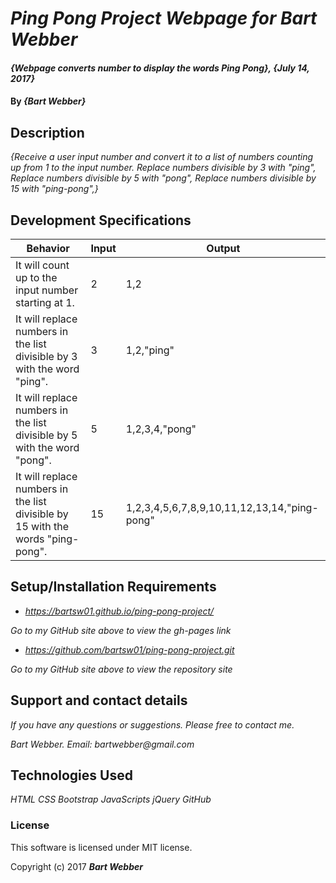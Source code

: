 # _Ping Pong Project Webpage for Bart Webber_

#### _{Webpage converts number to display the words Ping Pong}, {July 14, 2017}_

#### By _**{Bart Webber}**_

## Description

_{Receive a user input number and convert it to a list of numbers counting up from 1 to the input number.  Replace numbers divisible by 3 with "ping", Replace numbers divisible by 5 with "pong", Replace numbers divisible by 15 with "ping-pong",}_

## Development Specifications

| Behavior      | Input | Output |
| ------------- | ------------- | ------------- |
| It will count up to the input number starting at 1. | 2  | 1,2  |
| It will replace numbers in the list divisible by 3 with the word "ping". | 3  | 1,2,"ping" |
| It will replace numbers in the list divisible by 5 with the word "pong". | 5  | 1,2,3,4,"pong"  |         
| It will replace numbers in the list divisible by 15 with the words "ping-pong". | 15 | 1,2,3,4,5,6,7,8,9,10,11,12,13,14,"ping-pong"  |



## Setup/Installation Requirements

* _https://bartsw01.github.io/ping-pong-project/_

_Go to my GitHub site above to view the gh-pages link_

* _https://github.com/bartsw01/ping-pong-project.git_

_Go to my GitHub site above to view the repository site_

## Support and contact details

_If you have any questions or suggestions. Please free to contact me._

_Bart Webber. Email: bartwebber@gmail.com_


## Technologies Used

_HTML_
_CSS_
_Bootstrap_
_JavaScripts_
_jQuery_
_GitHub_

### License

This software is licensed under MIT license.

Copyright (c) 2017 **_Bart Webber_**
